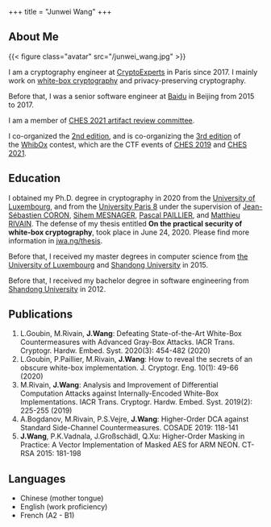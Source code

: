 +++
title = "Junwei Wang"
+++

## About Me

{{< figure class="avatar" src="/junwei_wang.jpg" >}}

I am a cryptography engineer at [CryptoExperts](https://www.cryptoexperts.com/) in Paris since 2017.
I mainly work on [white-box cryptography](http://citeseerx.ist.psu.edu/viewdoc/download?doi=10.1.1.700.7995&rep=rep1&type=pdf) and privacy-preserving cryptography.

Before that, I was a senior software engineer at [Baidu](https://www.baidu.com) in Beijing from 2015 to 2017.

I am a member of [CHES 2021 artifact review committee](https://ches.iacr.org/2021/artifacts.php). 

I co-organized the [2nd edition](https://whibox-contest.github.io/2019/), and is co-organizing the [3rd edition](https://whibox-contest.github.io/2021/) of the [WhibOx](https://whibox.github.io/) contest, which are the CTF events of [CHES 2019](https://ches.iacr.org/2019/) and [CHES 2021](https://ches.iacr.org/2019/).

## Education

I obtained my Ph.D. degree in cryptography in 2020 from the [University of Luxembourg](https://uni.lu), and from the [University Paris 8](https://www.univ-paris8.fr/) under the supervision of [Jean-Sébastien CORON](http://www.crypto-uni.lu/jscoron/index.html), [Sihem MESNAGER](http://www.math.univ-paris13.fr/~mesnager/), [Pascal PAILLIER](https://scholar.google.com/citations?user=xwzhjfoAAAAJ&hl=en), and [Matthieu RIVAIN](http://www.matthieurivain.com/). 
The defense of my thesis entitled **On the practical security of white-box cryptography**, took place in June 24, 2020.
Please find more information in [jwa.ng/thesis](/thesis).

Before that, I received my master degrees in computer science from [the University of Luxembourg](https://uni.lu) and [Shandong University](https://en.sdu.edu.cn/) in 2015.

Before that, I received my bachelor degree in software engineering from [Shandong University](https://en.sdu.edu.cn/) in 2012.


## Publications

1. L.Goubin, M.Rivain, **J.Wang**: Defeating State-of-the-Art White-Box Countermeasures with Advanced Gray-Box Attacks. IACR Trans. Cryptogr. Hardw. Embed. Syst. 2020(3): 454-482 (2020)
2. L.Goubin, P.Paillier, M.Rivain, **J.Wang**: How to reveal the secrets of an obscure white-box implementation. J. Cryptogr. Eng. 10(1): 49-66 (2020) 
3. M.Rivain, **J.Wang**: Analysis and Improvement of Differential Computation Attacks against Internally-Encoded White-Box Implementations. IACR Trans. Cryptogr. Hardw. Embed. Syst. 2019(2): 225-255 (2019)
4. A.Bogdanov, M.Rivain, P.S.Vejre, **J.Wang**: Higher-Order DCA against Standard Side-Channel Countermeasures. COSADE 2019: 118-141
5. **J.Wang**, P.K.Vadnala, J.Großschädl, Q.Xu: Higher-Order Masking in Practice: A Vector Implementation of Masked AES for ARM NEON. CT-RSA 2015: 181-198

<!-- ## Featured Presentations -->

## Languages

- Chinese (mother tongue)
- English (work proficiency)
- French (A2 - B1)

